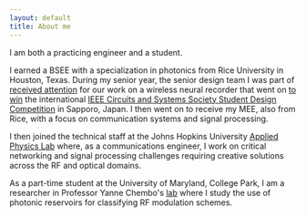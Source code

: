 ```yaml
---
layout: default
title: About me
---
```


I am both a practicing engineer and a student.  

I earned a BSEE with a specialization in photonics from Rice University in Houston, Texas. During my senior year, the senior design team I was part of [received attention](https://news2.rice.edu/2019/04/23/students-hope-to-cut-ties-that-bind-seizure-sufferers-2/) for our work on a wireless neural recorder that went on [to win](https://www.tmc.edu/news/2019/05/rice-students-wireless-epilepsy-monitor-wins-in-japan%E2%80%A8/) the international [IEEE Circuits and Systems Society Student Design Competition](https://ieee-cas.org/2018-2019-cass-student-design-competition-world-and-regional-winners) in Sapporo, Japan. I then went on to receive my MEE, also from Rice, with a focus on communication systems and signal processing.  

I then joined the technical staff at the Johns Hopkins University [Applied Physics Lab](https://www.jhuapl.edu/) where, as a communications engineer, I work on critical networking and signal processing challenges requiring creative solutions across the RF and optical domains.  

As a part-time student at the University of Maryland, College Park, I am a researcher in Professor Yanne Chembo's [lab](https://chembolab.umd.edu/) where I study the use of photonic reservoirs for classifying RF modulation schemes. 


